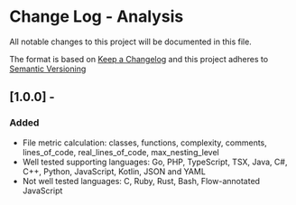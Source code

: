 # Change Log - Analysis

All notable changes to this project will be documented in this file.

The format is based on [Keep a Changelog](http://keepachangelog.com/)
and this project adheres to [Semantic Versioning](http://semver.org/)

## [1.0.0] - <Date>

### Added

-   File metric calculation: classes, functions, complexity, comments, lines_of_code, real_lines_of_code, max_nesting_level
-   Well tested supporting languages: Go, PHP, TypeScript, TSX, Java, C#, C++, Python, JavaScript, Kotlin, JSON and YAML
-   Not well tested languages: C, Ruby, Rust, Bash, Flow-annotated JavaScript
